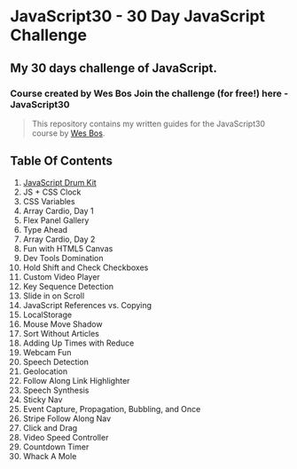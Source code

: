 # JavaScript30 - 30 Day JavaScript Challenge

## My 30 days challenge of JavaScript.


### Course created by Wes Bos Join the challenge (for free!) here - JavaScript30

> This repository contains my written guides for the JavaScript30 course by [Wes Bos](https://courses.wesbos.com/account/access/6131c800b36fe451adb8cf4b).

## Table Of Contents

1. [JavaScript Drum Kit](https://github.com/LeilanNaeimi/JavaScript30/tree/main/01%20-%20JavaScript%20Drum%20Kit)
2. JS + CSS Clock
3. CSS Variables
4. Array Cardio, Day 1
5. Flex Panel Gallery
6. Type Ahead
7. Array Cardio, Day 2
8. Fun with HTML5 Canvas
9. Dev Tools Domination
10. Hold Shift and Check Checkboxes
11. Custom Video Player
12. Key Sequence Detection
13. Slide in on Scroll
14. JavaScript References vs. Copying
15. LocalStorage
16. Mouse Move Shadow
17. Sort Without Articles
18. Adding Up Times with Reduce
19. Webcam Fun
20. Speech Detection
21. Geolocation
22. Follow Along Link Highlighter
23. Speech Synthesis
24. Sticky Nav
25. Event Capture, Propagation, Bubbling, and Once
26. Stripe Follow Along Nav
27. Click and Drag
28. Video Speed Controller
29. Countdown Timer
30. Whack A Mole

